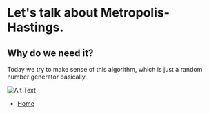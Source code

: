 # Let's talk about Metropolis-Hastings.

## Why do we need it?

Today we try to make sense of this algorithm, which is just a random number generator basically.

![Alt Text](https://media.giphy.com/media/vFKqnCdLPNOKc/giphy.gif)

- [Home](index.md)
